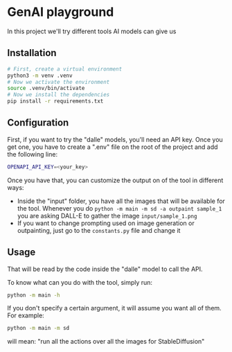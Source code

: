 # GenAI playground

In this project we'll try different tools AI models can give us

## Installation

```bash
# First, create a virtual environment
python3 -m venv .venv
# Now we activate the environment
source .venv/bin/activate
# Now we install the dependencies
pip install -r requirements.txt
```

## Configuration

First, if you want to try the "dalle" models, you'll need an API key. Once you get one, you have to create a ".env" file on the root of the project and add the following line:

```bash
OPENAPI_API_KEY=<your_key>
```

Once you have that, you can customize the output on of the tool in different ways:

- Inside the "input" folder, you have all the images that will be available for the tool. Whenever you do `python -m main -m sd -a outpaint sample_1` you are asking DALL-E to gather the image `input/sample_1.png`
- If you want to change prompting used on image generation or outpainting, just go to the `constants.py` file and change it

## Usage

That will be read by the code inside the "dalle" model to call the API.

To know what can you do with the tool, simply run:

```bash
python -m main -h
```

If you don't specify a certain argument, it will assume you want all of them. For example:

```bash
python -m main -m sd
```

will mean: "run all the actions over all the images for StableDiffusion"
